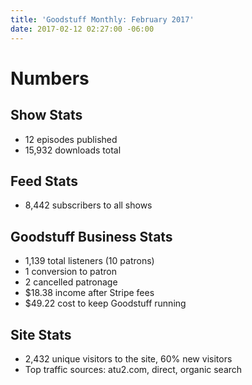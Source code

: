 ```yaml
---
title: 'Goodstuff Monthly: February 2017'
date: 2017-02-12 02:27:00 -06:00
---
```


# Numbers

## Show Stats
* 12 episodes published
* 15,932 downloads total

## Feed Stats
* 8,442 subscribers to all shows

## Goodstuff Business Stats
* 1,139 total listeners (10 patrons)
* 1 conversion to patron
* 2 cancelled patronage
* $18.38 income after Stripe fees
* $49.22 cost to keep Goodstuff running

## Site Stats
* 2,432 unique visitors to the site, 60% new visitors
* Top traffic sources: atu2.com, direct, organic search

